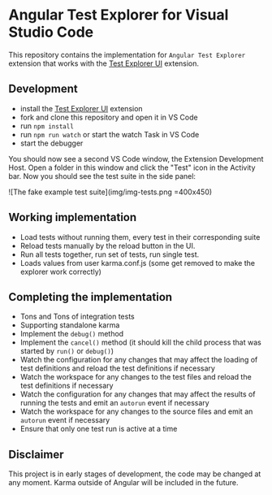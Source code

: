 # Angular Test Explorer for Visual Studio Code

This repository contains the implementation for `Angular Test Explorer` extension that works with the
[Test Explorer UI](https://marketplace.visualstudio.com/items?itemName=hbenl.vscode-test-explorer) extension.

## Development

- install the [Test Explorer UI](https://marketplace.visualstudio.com/items?itemName=hbenl.vscode-test-explorer) extension
- fork and clone this repository and open it in VS Code
- run `npm install`
- run `npm run watch` or start the watch Task in VS Code
- start the debugger

You should now see a second VS Code window, the Extension Development Host.
Open a folder in this window and click the "Test" icon in the Activity bar.
Now you should see the test suite in the side panel:

![The fake example test suite](img/img-tests.png =400x450)

## Working implementation

- Load tests without running them, every test in their corresponding suite
- Reload tests manually by the reload button in the UI.
- Run all tests together, run set of tests, run single test.
- Loads values from user karma.conf.js (some get removed to make the explorer work correctly)

## Completing the implementation

- Tons and Tons of integration tests
- Supporting standalone karma
- Implement the `debug()` method
- Implement the `cancel()` method (it should kill the child process that was started by `run()` or `debug()`)
- Watch the configuration for any changes that may affect the loading of test definitions and reload the test definitions if necessary
- Watch the workspace for any changes to the test files and reload the test definitions if necessary
- Watch the configuration for any changes that may affect the results of running the tests and emit an `autorun` event if necessary
- Watch the workspace for any changes to the source files and emit an `autorun` event if necessary
- Ensure that only one test run is active at a time

## Disclaimer

This project is in early stages of development, the code may be changed at any moment.
Karma outside of Angular will be included in the future.
